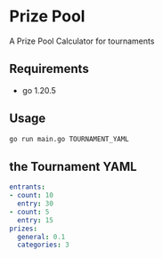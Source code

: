 # Prize Pool

A Prize Pool Calculator for tournaments

## Requirements

- go 1.20.5

## Usage

```bash
go run main.go TOURNAMENT_YAML
```

## the Tournament YAML

```yaml
entrants:
- count: 10
  entry: 30
- count: 5
  entry: 15
prizes:
  general: 0.1
  categories: 3
```
